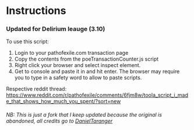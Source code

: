 # Instructions

### Updated for Delirium leauge (3.10)

To use this script:

1. Login to your pathofexile.com transaction page
2. Copy the contents from the poeTransactionCounter.js script
3. Right click your browser and select inspect element.
4. Get to console and paste it in and hit enter. The browser may require you to type in a safety word to allow to paste scripts.

Respective reddit thread:
https://www.reddit.com/r/pathofexile/comments/6fjm8w/toola_script_i_made_that_shows_how_much_you_spent/?sort=new

###### NB: This is just a fork that I keep updated because the original is abandoned, all credits go to [DanielTaranger](https://github.com/DanielTaranger/poeTransactionCounter)